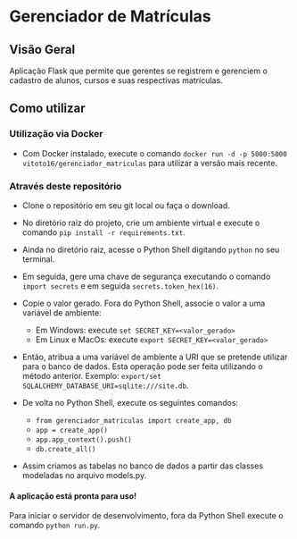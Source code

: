 # **Gerenciador de Matrículas**

## **Visão Geral**

Aplicação Flask que permite que gerentes se registrem e gerenciem o cadastro de alunos, cursos e suas respectivas
matrículas.

## **Como utilizar**

### Utilização via Docker

- Com Docker instalado, execute o comando `docker run -d -p 5000:5000 vitoto16/gerenciador_matriculas` para
utilizar a versão mais recente.

### Através deste repositório

- Clone o repositório em seu git local ou faça o download.
- No diretório raiz do projeto, crie um ambiente virtual e execute o comando `pip install -r requirements.txt`.
- Ainda no diretório raiz, acesse o Python Shell digitando `python` no seu terminal.
- Em seguida, gere uma chave de segurança executando o comando `import secrets` e em seguida `secrets.token_hex(16)`.
- Copie o valor gerado. Fora do Python Shell, associe o valor a uma variável de ambiente:
 
    - Em Windows: execute `set SECRET_KEY=<valor_gerado>`
    - Em Linux e MacOs: execute `export SECRET_KEY=<valor_gerado>`

- Então, atribua a uma variável de ambiente a URI que se pretende utilizar para o banco de dados. Esta operação pode ser
feita utilizando o método anterior. Exemplo: `export/set SQLALCHEMY_DATABASE_URI=sqlite:///site.db`.
- De volta no Python Shell, execute os seguintes comandos:

    - `from gerenciador_matriculas import create_app, db`
    - `app = create_app()`
    - `app.app_context().push()`
    - `db.create_all()`
- Assim criamos as tabelas no banco de dados a partir das classes modeladas no arquivo models.py.

#### A aplicação está pronta para uso!

Para iniciar o servidor de desenvolvimento, fora da Python Shell execute o comando `python run.py`.
